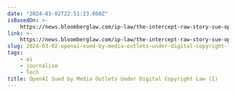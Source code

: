 ```yaml
---
date: "2024-03-02T22:51:23.000Z"
isBasedOn: >-
    https://news.bloomberglaw.com/ip-law/the-intercept-raw-story-sue-openai-under-digital-copyright-law
link: >-
    https://news.bloomberglaw.com/ip-law/the-intercept-raw-story-sue-openai-under-digital-copyright-law
slug: 2024-03-02-openai-sued-by-media-outlets-under-digital-copyright-law-1
tags:
    - ai
    - journalism
    - Tech
title: OpenAI Sued by Media Outlets Under Digital Copyright Law (1)
---
```

